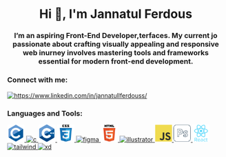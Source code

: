 <h1 align="center">Hi 👋, I'm Jannatul Ferdous</h1>
<h3 align="center">I’m an aspiring Front-End Developer,terfaces. My current jo passionate about crafting visually appealing and responsive web inurney involves mastering tools and frameworks essential for modern front-end development.</h3>

<h3 align="left">Connect with me:</h3>
<p align="left">
<a href="https://linkedin.com/in/https://www.linkedin.com/in/jannatullferdouss/" target="blank"><img align="center" src="https://raw.githubusercontent.com/rahuldkjain/github-profile-readme-generator/master/src/images/icons/Social/linked-in-alt.svg" alt="https://www.linkedin.com/in/jannatullferdouss/" height="30" width="40" /></a>
</p>

<h3 align="left">Languages and Tools:</h3>
<p align="left"> <a href="https://www.cprogramming.com/" target="_blank" rel="noreferrer"> <img src="https://raw.githubusercontent.com/devicons/devicon/master/icons/c/c-original.svg" alt="c" width="40" height="40"/> </a><a href="https://www.googleadservices.com/pagead/aclk?sa=L&ai=DChcSEwiChMHKkomNAxX4qWYCHWJ0NYYYABAAGgJzbQ&co=1&ase=2&gclid=Cj0KCQjw_dbABhC5ARIsAAh2Z-RRnsGuszf9t9QBjwwCRwz7SPqQtVmavUMXAyRFwtpOdn0CvdUcQ_gaAqKxEALw_wcB&ohost=www.google.com&cid=CAESVeD2sfVt5FCjEiHzpBq0TDjSP8ovM6A7JjMm2tLuGuPlyZ6YCQNfRMGVJ2xdtsnQnF-5n4GQ2g2azGDyflsAs38Bd7kmr8Q28i-oPirRNa-BxpUYTi8&sig=AOD64_0bLeBAG_yH7GKzjeC-C5r7tGh76Q&q&nis=4&adurl&ved=2ahUKEwj_57vKkomNAxWDZSoJHaW4FGsQ0Qx6BAgJEAE" target="_blank" rel="noreferrer"> <img src="https://i.ibb.co.com/Y4N8DXJ1/Google-Firebase-Logoto-Icon-Black-V01.gif" alt="c" width="40" height="40"/> </a><a href="https://www.w3schools.com/cpp/" target="_blank" rel="noreferrer"> <img src="https://raw.githubusercontent.com/devicons/devicon/master/icons/cplusplus/cplusplus-original.svg" alt="cplusplus" width="40" height="40"/> </a> <a href="https://www.w3schools.com/css/" target="_blank" rel="noreferrer"> <img src="https://raw.githubusercontent.com/devicons/devicon/master/icons/css3/css3-original-wordmark.svg" alt="css3" width="40" height="40"/> </a> <a href="https://www.figma.com/" target="_blank" rel="noreferrer"> <img src="https://www.vectorlogo.zone/logos/figma/figma-icon.svg" alt="figma" width="40" height="40"/> </a> <a href="https://www.w3.org/html/" target="_blank" rel="noreferrer"> <img src="https://raw.githubusercontent.com/devicons/devicon/master/icons/html5/html5-original-wordmark.svg" alt="html5" width="40" height="40"/> </a> <a href="https://www.adobe.com/in/products/illustrator.html" target="_blank" rel="noreferrer"> <img src="https://www.vectorlogo.zone/logos/adobe_illustrator/adobe_illustrator-icon.svg" alt="illustrator" width="40" height="40"/> </a> <a href="https://developer.mozilla.org/en-US/docs/Web/JavaScript" target="_blank" rel="noreferrer"> <img src="https://raw.githubusercontent.com/devicons/devicon/master/icons/javascript/javascript-original.svg" alt="javascript" width="40" height="40"/> </a> <a href="https://www.photoshop.com/en" target="_blank" rel="noreferrer"> <img src="https://raw.githubusercontent.com/devicons/devicon/master/icons/photoshop/photoshop-line.svg" alt="photoshop" width="40" height="40"/> </a> <a href="https://reactjs.org/" target="_blank" rel="noreferrer"> <img src="https://raw.githubusercontent.com/devicons/devicon/master/icons/react/react-original-wordmark.svg" alt="react" width="40" height="40"/> </a> <a href="https://tailwindcss.com/" target="_blank" rel="noreferrer"> <img src="https://www.vectorlogo.zone/logos/tailwindcss/tailwindcss-icon.svg" alt="tailwind" width="40" height="40"/> </a> <a href="https://www.adobe.com/products/xd.html" target="_blank" rel="noreferrer"> <img src="https://cdn.worldvectorlogo.com/logos/adobe-xd.svg" alt="xd" width="40" height="40"/> </a> </p>



